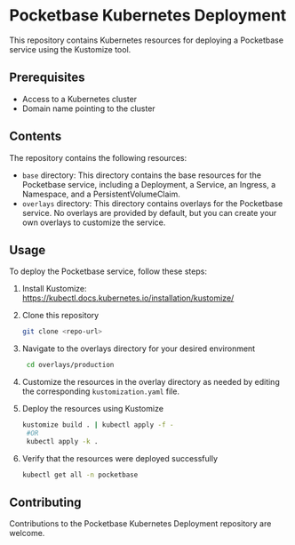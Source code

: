 # Pocketbase Kubernetes Deployment

This repository contains Kubernetes resources for deploying a Pocketbase service using the Kustomize tool.

## Prerequisites

- Access to a Kubernetes cluster
- Domain name pointing to the cluster

## Contents

The repository contains the following resources:

- `base` directory: This directory contains the base resources for the Pocketbase service, including a Deployment, a Service, an Ingress, a Namespace, and a PersistentVolumeClaim.
- `overlays` directory: This directory contains overlays for the Pocketbase service. No overlays are provided by default, but you can create your own overlays to customize the service.

## Usage

To deploy the Pocketbase service, follow these steps:

1. Install Kustomize: https://kubectl.docs.kubernetes.io/installation/kustomize/
2. Clone this repository

   ```bash
   git clone <repo-url>
   ```

3. Navigate to the overlays directory for your desired environment
   ```bash
    cd overlays/production
   ```
4. Customize the resources in the overlay directory as needed by editing the corresponding `kustomization.yaml` file.
5. Deploy the resources using Kustomize

   ```bash
   kustomize build . | kubectl apply -f -
    #OR
    kubectl apply -k .
   ```

6. Verify that the resources were deployed successfully

   ```bash
   kubectl get all -n pocketbase
   ```

## Contributing

Contributions to the Pocketbase Kubernetes Deployment repository are welcome.
